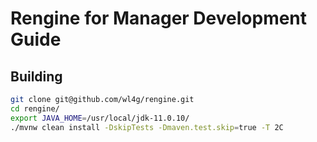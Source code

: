 # Rengine for Manager Development Guide

## Building

```bash
git clone git@github.com/wl4g/rengine.git
cd rengine/
export JAVA_HOME=/usr/local/jdk-11.0.10/
./mvnw clean install -DskipTests -Dmaven.test.skip=true -T 2C
```
